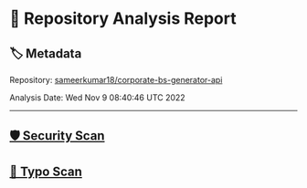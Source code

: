 # 🧪 Repository Analysis Report

## 🏷️ Metadata

Repository:
[sameerkumar18/corporate-bs-generator-api](https://github.com/sameerkumar18/corporate-bs-generator-api)

Analysis Date:
Wed Nov  9 08:40:46 UTC 2022

---

## [🛡️ Security Scan](./security)


## [🚫 Typo Scan](./typos)



